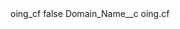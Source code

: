 <?xml version="1.0" encoding="UTF-8"?>
<CustomMetadata xmlns="http://soap.sforce.com/2006/04/metadata" xmlns:xsi="http://www.w3.org/2001/XMLSchema-instance" xmlns:xsd="http://www.w3.org/2001/XMLSchema">
    <label>oing_cf</label>
    <protected>false</protected>
    <values>
        <field>Domain_Name__c</field>
        <value xsi:type="xsd:string">oing.cf</value>
    </values>
</CustomMetadata>
